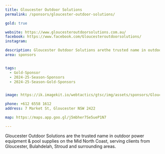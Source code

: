 ```yaml
---
title: Gloucester Outdoor Solutions
permalink: /sponsors/gloucester-outdoor-solutions/

gold: true

website: https://www.gloucesteroutdoorsolutions.com.au/
facebook: https://www.facebook.com/Gloucesteroutdoorsolutions/
instagram: 

description: Gloucester Outdoor Solutions arethe trusted name in outdoor power equipment &  pool supplies on the Mid North Coast, serving clients from Gloucester, Bulahdelah, Stroud and surrounding areas. 
area: sponsors


tags:
  - Gold-Sponsor
  - 2024-25-Season-Sponsors
  - 2024-25-Season-Gold-Sponsors


image: https://ik.imagekit.io/webtactics/gtsc/img/assets/sponsors/Gloucester-Outdoor-Solutions.jpg

phone: +612 6558 1612
address: 7 Market St, Gloucester NSW 2422

map: https://maps.app.goo.gl/j5mbher7Se5ueP1N7

---
```




Gloucester Outdoor Solutions are the trusted name in outdoor power equipment & pool supplies on the Mid North Coast, serving clients from Gloucester, Bulahdelah, Stroud and surrounding areas. 
